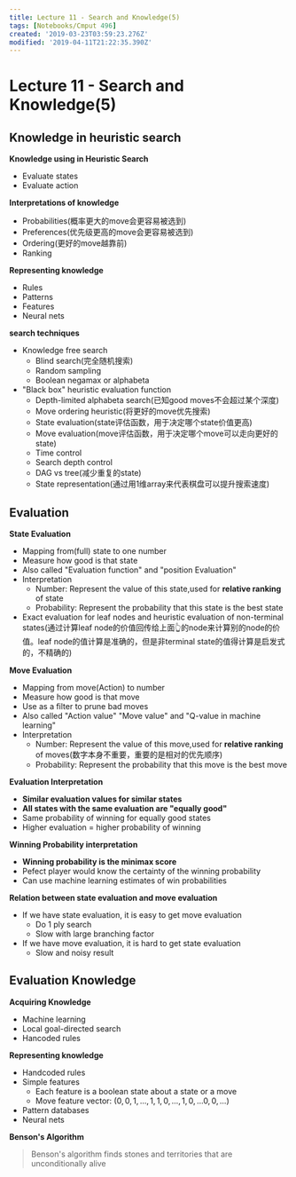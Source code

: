 ```yaml
---
title: Lecture 11 - Search and Knowledge(5)
tags: [Notebooks/Cmput 496]
created: '2019-03-23T03:59:23.276Z'
modified: '2019-04-11T21:22:35.390Z'
---
```


# Lecture 11 - Search and Knowledge(5)
## Knowledge in heuristic search
**Knowledge using in Heuristic Search**
  * Evaluate states
  * Evaluate action

**Interpretations of knowledge**
  * Probabilities(概率更大的move会更容易被选到)
  * Preferences(优先级更高的move会更容易被选到)
  * Ordering(更好的move越靠前)
  * Ranking

**Representing knowledge**
  * Rules
  * Patterns
  * Features
  * Neural nets

**search techniques**
  * Knowledge free search
    * Blind search(完全随机搜索)
    * Random sampling
    * Boolean negamax or alphabeta
  * "Black box" heuristic evaluation function
    * Depth-limited alphabeta search(已知good moves不会超过某个深度)
    * Move ordering heuristic(将更好的move优先搜索)
    * State evaluation(state评估函数，用于决定哪个state价值更高)
    * Move evaluation(move评估函数，用于决定哪个move可以走向更好的state)
    * Time control
    * Search depth control
    * DAG vs tree(减少重复的state)
    * State representation(通过用1维array来代表棋盘可以提升搜索速度)

## Evaluation
**State Evaluation**
  * Mapping from(full) state to one number
  * Measure how good is that state
  * Also called "Evaluation function" and "position Evaluation"
  * Interpretation
    * Number: Represent the value of this state,used for **relative ranking** of state
    * Probability: Represent the probability that this state is the best state
  * Exact evaluation for leaf nodes and heuristic evaluation of non-terminal states(通过计算leaf node的价值回传给上面👆的node来计算别的node的价值。leaf node的值计算是准确的，但是非terminal state的值得计算是启发式的，不精确的)


**Move Evaluation**
  * Mapping from move(Action) to number
  * Measure how good is that move
  * Use as a filter to prune bad moves
  * Also called "Action value" "Move value" and "Q-value in machine learning" 
  * Interpretation
    * Number: Represent the value of this move,used for **relative ranking** of moves(数字本身不重要，重要的是相对的优先顺序)
    * Probability: Represent the probability that this move is the best move

**Evaluation Interpretation**
  * **Similar evaluation values for similar states**
  * **All states with the same evaluation are "equally good"**
  * Same probability of winning for equally good states
  * Higher evaluation = higher probability of winning

**Winning Probability interpretation**
  * **Winning probability is the minimax score**
  * Pefect player would know the certainty of the winning probability
  * Can use machine learning estimates of win probabilities

**Relation between state evaluation and move evaluation**
  * If we have state evaluation, it is easy to get move evaluation
    * Do 1 ply search
    * Slow with large branching factor
  * If we have move evaluation, it is hard to get state evaluation
    * Slow and noisy result

## Evaluation Knowledge
**Acquiring Knowledge**
  * Machine learning
  * Local goal-directed search
  * Hancoded rules

**Representing knowledge**
  * Handcoded rules
  * Simple features
    * Each feature is a boolean state about a state or a move
    * Move feature vector: $(0,0,1,...,1,1,0,...,1,0,...0,0,...)$
  * Pattern databases
  * Neural nets

**Benson's Algorithm**
> Benson's algorithm finds stones and territories that are unconditionally alive



